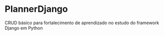 # PlannerDjango
CRUD básico para fortalecimento de aprendizado no estudo do framework Django em Python
